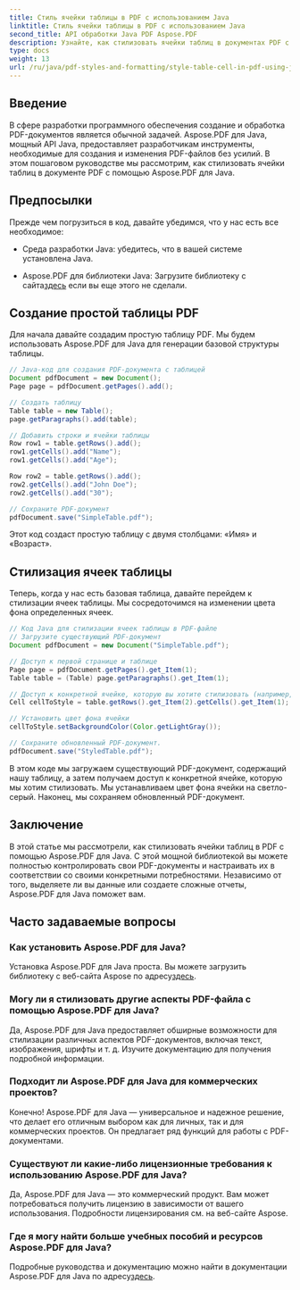 ```yaml
---
title: Стиль ячейки таблицы в PDF с использованием Java
linktitle: Стиль ячейки таблицы в PDF с использованием Java
second_title: API обработки Java PDF Aspose.PDF
description: Узнайте, как стилизовать ячейки таблиц в документах PDF с помощью Aspose.PDF для Java. Улучшите свои приложения Java с помощью этого пошагового руководства по настройке PDF.
type: docs
weight: 13
url: /ru/java/pdf-styles-and-formatting/style-table-cell-in-pdf-using-java/
---
```


## Введение

В сфере разработки программного обеспечения создание и обработка PDF-документов является обычной задачей. Aspose.PDF для Java, мощный API Java, предоставляет разработчикам инструменты, необходимые для создания и изменения PDF-файлов без усилий. В этом пошаговом руководстве мы рассмотрим, как стилизовать ячейки таблиц в документе PDF с помощью Aspose.PDF для Java.

## Предпосылки

Прежде чем погрузиться в код, давайте убедимся, что у нас есть все необходимое:

- Среда разработки Java: убедитесь, что в вашей системе установлена Java.

-  Aspose.PDF для библиотеки Java: Загрузите библиотеку с сайта[здесь](https://releases.aspose.com/pdf/java/) если вы еще этого не сделали.

## Создание простой таблицы PDF

Для начала давайте создадим простую таблицу PDF. Мы будем использовать Aspose.PDF для Java для генерации базовой структуры таблицы.

```java
// Java-код для создания PDF-документа с таблицей
Document pdfDocument = new Document();
Page page = pdfDocument.getPages().add();

// Создать таблицу
Table table = new Table();
page.getParagraphs().add(table);

// Добавить строки и ячейки таблицы
Row row1 = table.getRows().add();
row1.getCells().add("Name");
row1.getCells().add("Age");

Row row2 = table.getRows().add();
row2.getCells().add("John Doe");
row2.getCells().add("30");

// Сохраните PDF-документ
pdfDocument.save("SimpleTable.pdf");
```

Этот код создаст простую таблицу с двумя столбцами: «Имя» и «Возраст».

## Стилизация ячеек таблицы

Теперь, когда у нас есть базовая таблица, давайте перейдем к стилизации ячеек таблицы. Мы сосредоточимся на изменении цвета фона определенных ячеек.

```java
// Код Java для стилизации ячеек таблицы в PDF-файле
// Загрузите существующий PDF-документ
Document pdfDocument = new Document("SimpleTable.pdf");

// Доступ к первой странице и таблице
Page page = pdfDocument.getPages().get_Item(1);
Table table = (Table) page.getParagraphs().get_Item(1);

// Доступ к конкретной ячейке, которую вы хотите стилизовать (например, «John Doe»).
Cell cellToStyle = table.getRows().get_Item(2).getCells().get_Item(1);

// Установить цвет фона ячейки
cellToStyle.setBackgroundColor(Color.getLightGray());

// Сохраните обновленный PDF-документ.
pdfDocument.save("StyledTable.pdf");
```

В этом коде мы загружаем существующий PDF-документ, содержащий нашу таблицу, а затем получаем доступ к конкретной ячейке, которую мы хотим стилизовать. Мы устанавливаем цвет фона ячейки на светло-серый. Наконец, мы сохраняем обновленный PDF-документ.

## Заключение

В этой статье мы рассмотрели, как стилизовать ячейки таблиц в PDF с помощью Aspose.PDF для Java. С этой мощной библиотекой вы можете полностью контролировать свои PDF-документы и настраивать их в соответствии со своими конкретными потребностями. Независимо от того, выделяете ли вы данные или создаете сложные отчеты, Aspose.PDF для Java поможет вам.

## Часто задаваемые вопросы

### Как установить Aspose.PDF для Java?

Установка Aspose.PDF для Java проста. Вы можете загрузить библиотеку с веб-сайта Aspose по адресу[здесь](https://releases.aspose.com/pdf/java/).

### Могу ли я стилизовать другие аспекты PDF-файла с помощью Aspose.PDF для Java?

Да, Aspose.PDF для Java предоставляет обширные возможности для стилизации различных аспектов PDF-документов, включая текст, изображения, шрифты и т. д. Изучите документацию для получения подробной информации.

### Подходит ли Aspose.PDF для Java для коммерческих проектов?

Конечно! Aspose.PDF для Java — универсальное и надежное решение, что делает его отличным выбором как для личных, так и для коммерческих проектов. Он предлагает ряд функций для работы с PDF-документами.

### Существуют ли какие-либо лицензионные требования к использованию Aspose.PDF для Java?

Да, Aspose.PDF для Java — это коммерческий продукт. Вам может потребоваться получить лицензию в зависимости от вашего использования. Подробности лицензирования см. на веб-сайте Aspose.

### Где я могу найти больше учебных пособий и ресурсов Aspose.PDF для Java?

 Подробные руководства и документацию можно найти в документации Aspose.PDF для Java по адресу[здесь](https://reference.aspose.com/pdf/java/).